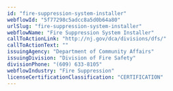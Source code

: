 ```yaml
---
id: "fire-suppression-system-installer"
webflowId: "5f77298c5adcc8a5d0b64a80"
urlSlug: "fire-suppression-system-installer"
webflowName: "Fire Suppression System Installer"
callToActionLink: "http://nj.gov/dca/divisions/dfs/"
callToActionText: ""
issuingAgency: "Department of Community Affairs"
issuingDivision: "Division of Fire Safety"
divisionPhone: "(609) 633-8105"
webflowIndustry: "Fire Suppression"
licenseCertificationClassification: "CERTIFICATION"
---
```

